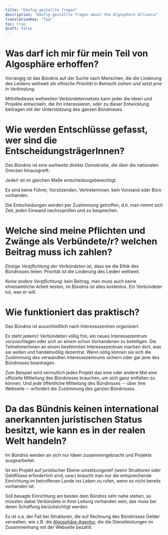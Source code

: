 ```yaml
---
title: "Häufig gestellte fragen"
description: "Häufig gestellte fragen about the Algosphere Alliance"
translationKey: "faq"
toc: true
draft: false
---
```


# Was darf ich mir  für mein Teil von Algosphäre erhoffen?
Vorrangig ist das Bündnis auf der Suche nach Menschen, die die Linderung des Leidens weltweit *als ethische Priorität in Betracht ziehen und setzt jene in Verbindung*.

Mithilfedieses weltweiten Verbündetennetzes kann jeder die Ideen und Projekte entwickeln, die ihn interessieren, oder zu dieser Entwicklung beitragen mit der Unterstützung des ganzen Bündnisses.

# Wie werden Entschlüsse gefasst, wer sind die EntscheidungsträgerInnen?
Das Bündnis ist eine *weltweite direkte Demokratie*, die über die nationalen Grenzen hinausgreift.

Jede/r ist im gleichen Maße entscheidungsberechtigt.

Es sind keine Führer, Vorsitzenden, VertreterInnen, kein Vorstand oder Büro vorhanden.

Die Entscheidungen werden per Zustimmung getroffen, d.h. man nimmt sich Zeit, jeden Einwand nachzuprüfen und zu besprechen.

# Welche sind meine Pflichten und  Zwänge als Verbündete/r? welchen Beitrag muss ich zahlen?
*Einzige Verpflichtung der Verbündeten* ist, dass sie die Ethik des Bündnisses teilen: Priorität ist die Linderung des Leiden weltweit.

*Keine andere Verpflichtung*: kein Beitrag, man muss auch keine ehrenamtliche Arbeit leisten, im Bündnis ist alles kostenlos. Ein Verbündeter tut, was er will.

# Wie funktioniert das praktisch?
Das Bündnis ist ausschließlich nach *Interessezentren* organisiert.

Es steht jedem/r Verbündeten völlig frei, ein neues Interessezentrum vorzuschlagen oder sich an einem schon Vorhandenen zu beteiligen. Die TeilnehmerInnen an einem bestimmten Interessezentrum machen dort, was sie wollen und handelnvöllig dezentral.  Wenn nötig können sie sich die Zustimmung des verwandten Interessezentrums sichern oder gar jene des Bündnisses beantragen.

Zum Beispiel wird vermutlich jedes Projekt das eine oder andere Mal eine offizielle Mitteilung des Bündnisses brauchen, um sich ganz entfalten zu können. Und jede öffentliche Mitteilung des Bündnisses -- über ihre Webseite -- erfordert die Zustimmung des ganzen Bündnisses.

# Da das Bündnis keinen international anerkannten juristischen Status besitzt, wie kann es in der realen Welt handeln?
Im Bündnis werden an sich nur Ideen zusammengebracht und Projekte ausgearbeitet.

Ist ein Projekt auf juristischer Ebene umsetzungsreif (wenn Strukturen oder Geldflüsse erforderlich sind, usw.) braucht man nur die entsprechende Einrichtung im betroffenen Lande ins Leben zu rufen, wenn es nicht bereits vorhanden ist.

Soll besagte Einrichtung am besten dem Bündnis sehr nahe stehen, so müssten dabei Verbündete in ihrer Leitung vorhanden sein; das muss bei deren Schaffung berücksichtigt werden.

Es ist u.a. der Fall bei Strukturen, die auf Rechnung des Bündnisses Gelder verwalten, wie z.B. die [Algosphäre-Agentur](https://www.ic.gc.ca/app/scr/cc/CorporationsCanada/fdrlCrpDtls.html?corpId=8368970&V_TOKEN=1381977666108&crpNm=agence%20algosph%E8re&crpNmbr=&bsNmbr=), die die Dienstleistungen im Zusammenhang mit der Webseite bezahlt.

